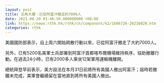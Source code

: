 ```yaml
---
layout: post
title: 五角大樓：已從阿富汗撤走約7000人
date: 2021-08-20 01:46:50.000000000 +08:00
link: https://news.rthk.hk/rthk/ch/component/k2/1606726-20210820.htm
categories: rthk
---
```


美國國防部表示，自上周六開始疏散行動以來，已從阿富汗撤走了大約7000人。

另外，已有5200名美軍士兵部署到阿富汗首都喀布爾機場維持秩序，協助撤離行動。在過去24小時，已有2000多人乘坐12架軍用運輸機離開。

總統拜登早前表示，美方設法在本月31日前將所有美國人撤出阿富汗；屆時若撤離未完成，美軍會繼續留在當地直到將所有美國人撤出。
